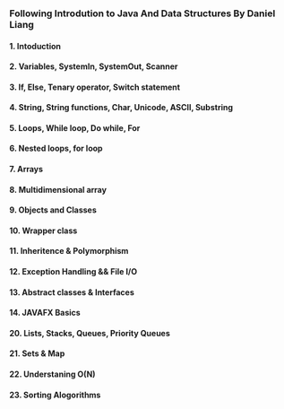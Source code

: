 ### Following Introdution to Java And Data Structures By Daniel Liang

#### 1. Intoduction
#### 2. Variables, SystemIn, SystemOut, Scanner
#### 3. If, Else, Tenary operator, Switch statement
#### 4. String, String functions, Char, Unicode, ASCII, Substring
#### 5. Loops, While loop, Do while, For
#### 6. Nested loops, for loop
#### 7. Arrays
#### 8. Multidimensional array
#### 9. Objects and Classes
#### 10. Wrapper class 
#### 11. Inheritence & Polymorphism
#### 12. Exception Handling && File I/O
#### 13. Abstract classes & Interfaces
#### 14. JAVAFX Basics
#### 20. Lists, Stacks, Queues, Priority Queues
#### 21. Sets & Map
#### 22. Understaning O(N)
#### 23. Sorting Alogorithms



